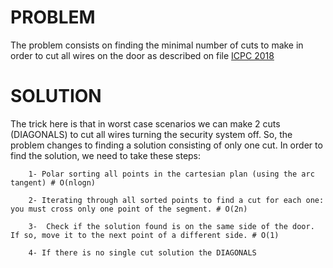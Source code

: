 # PROBLEM

The problem consists on finding the minimal number of cuts to make in order to cut all wires on the door as described on file [ICPC 2018](https://github.com/gabrielmsantos/acmicpc/blob/master/icpc2018.pdf)

# SOLUTION

The trick here is that in worst case scenarios we can make 2 cuts (DIAGONALS) to cut all wires turning the security system off. So, the problem changes to finding a solution consisting of only one cut.
In order to find the solution, we need to take these steps:
```
    1- Polar sorting all points in the cartesian plan (using the arc tangent) # O(nlogn)
```
```
    2- Iterating through all sorted points to find a cut for each one: you must cross only one point of the segment. # O(2n)
```
```
    3-  Check if the solution found is on the same side of the door. If so, move it to the next point of a different side. # O(1)
```
```
    4- If there is no single cut solution the DIAGONALS
```

